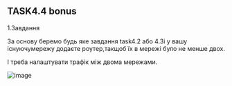 ## TASK4.4 bonus

1.Завдання

За основу беремо будь яке завдання task4.2 або 4.3і у вашу існуючумережу додаєте роутер,такщоб їх в мережі було не менше двох.

І треба налаштувати трафік між двома мережами.

![image](https://user-images.githubusercontent.com/58170246/126916017-9a78e690-b4bb-4d70-a564-d74d6de2afbe.png)







